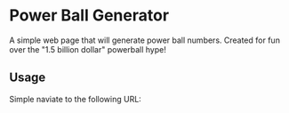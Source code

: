 # Power Ball Generator
A simple web page that will generate power ball numbers. Created for fun over the "1.5 billion dollar" powerball hype!

## Usage
Simple naviate to the following URL:

<Enter URL Here>